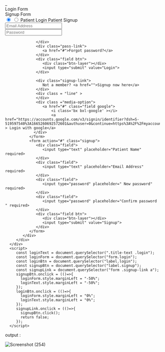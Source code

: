 <!DOCTYPE html>
<html lang="en" dir="ltr">_
   <head>
      <meta charset="utf-8">
      <title>Login and Registration Form in HTML</title>
      <link rel="stylesheet" href="Login2.css">
      <meta name="viewport" content="width=device-width, initial-scale=1.0">
      <link href='https://unpkg.com/boxicons@2.1.4/css/boxicons.min.css' rel='stylesheet'>
   </head>
   <body >
            <div class="wrapper">
         <div class="title-text">
            <div class="title login">
               Login Form
            </div>
            <div class="title signup">
               Signup Form
            </div>
         </div>
         <div class="form-container">
            <div class="slide-controls">
               <input type="radio" name="slide" id="login" checked>
               <input type="radio" name="slide" id="signup">
               <label for="login" class="slide login">Patient Login</label>
               <label for="signup" class="slide signup">Patient Signup</label>
               <div class="slider-tab"></div>
            </div>
            <div class="form-inner">
               <form action="#" class="login">
                  <div class="field">
                     <input type="text" placeholder="Email Address" required>
                  </div>
                  <div class="field">
                     <input type="password" placeholder="Password" required>

                  </div>
                  <div class="pass-link">
                     <a href="#">Forgot password?</a>
                  </div>
                  <div class="field btn">
                     <div class="btn-layer"></div>
                     <input type="submit" value="Login">
                  </div>
                  
                  <div class="signup-link">
                     Not a member? <a href="">Signup now here</a>
                  </div>
                  <div class = "line" >
                  </div>
                  <div class ="media-option">
                     <a href="#" class="field google">
                         <i class='bx bxl-google' ></i>
                         <a href="https://accounts.google.com/v3/signin/identifier?dsh=S-519597540%3A1665260692572601&authuser=0&continue=https%3A%2F%2Fmyaccount.google.com%2F&ec=GAlAwAE&hl=en&service=accountsettings&flowName=GlifWebSignIn&flowEntry=AddSession" > Login with google</a>
                 </div>
               </form>
               <form action="#" class="signup">
                  <div class="field">
                     <input type="text" placeholder="Patient Name" required>
                  </div>
                  <div class="field">
                     <input type="text" placeholder="Email Address" required>
                  </div>
                  <div class="field">
                     <input type="password" placeholder=" New password" required>
                  </div>
                  <div class="field">
                     <input type="password" placeholder="Confirm password " required>
                  </div>
                  <div class="field btn">
                     <div class="btn-layer"></div>
                     <input type="submit" value="Signup">
                  </div>
               </form>
            </div>
         </div>
      </div>
      <script>
         const loginText = document.querySelector(".title-text .login");
         const loginForm = document.querySelector("form.login");
         const loginBtn = document.querySelector("label.login");
         const signupBtn = document.querySelector("label.signup");
         const signupLink = document.querySelector("form .signup-link a");
         signupBtn.onclick = (()=>{
           loginForm.style.marginLeft = "-50%";
           loginText.style.marginLeft = "-50%";
         });
         loginBtn.onclick = (()=>{
           loginForm.style.marginLeft = "0%";
           loginText.style.marginLeft = "0%";
         });
         signupLink.onclick = (()=>{
           signupBtn.click();
           return false;
         });
      </script>
   </body>
</html>
  
output :
  
  ![Screenshot (254)](https://user-images.githubusercontent.com/110158906/197335205-3358fc42-80f1-450a-b8cd-998581ca1869.png)

  
  
